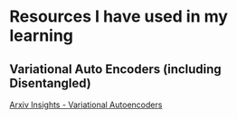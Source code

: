 # Resources I have used in my learning

## Variational Auto Encoders (including Disentangled)
[Arxiv Insights - Variational Autoencoders](https://www.youtube.com/watch?v=9zKuYvjFFS8)
